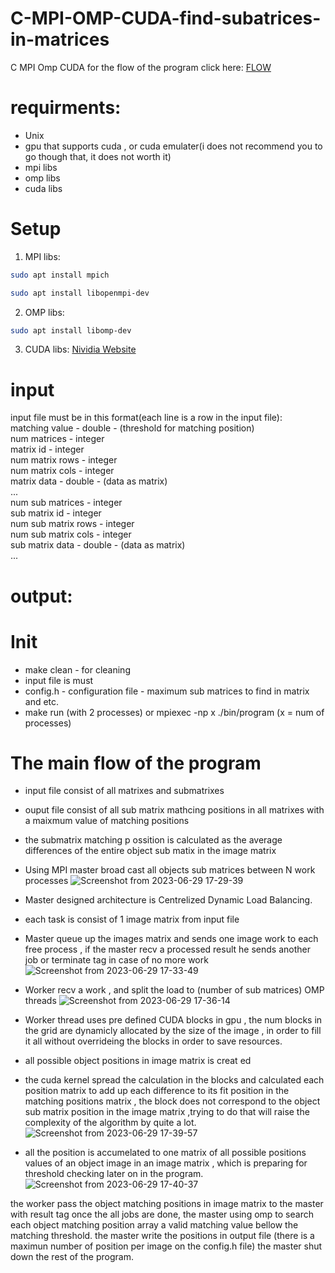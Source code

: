 # C-MPI-OMP-CUDA-find-subatrices-in-matrices
C MPI Omp CUDA
for the flow of the program click here:
[FLOW](https://github.com/cohenyuval315/C-MPI-OMP-CUDA-find-subatrices-in-matrices/Flow.md)

# requirments:
- Unix
- gpu that supports cuda , or cuda emulater(i does not recommend you to go though that, it does not worth it)
- mpi libs
- omp libs
- cuda libs
  
# Setup
1. MPI libs:
  ```bash
  sudo apt install mpich
  ```
  ```bash
  sudo apt install libopenmpi-dev
  ```
  
2. OMP libs:   
  ```bash
  sudo apt install libomp-dev
  ```
3. CUDA libs: [Nividia Website](https://docs.nvidia.com/cuda/cuda-installation-guide-linux/index.html)



# input
input file must be in this format(each line is a row in the input file):  
matching value - double - (threshold for matching position)  
num matrices - integer  
matrix id - integer  
num matrix rows - integer  
num matrix cols - integer  
matrix data - double - (data as matrix)  
...  
num sub matrices - integer  
sub matrix id - integer  
num sub matrix rows - integer  
num sub matrix cols - integer  
sub matrix data - double - (data as matrix)  
...  
  
# output:

# Init
- make clean - for cleaning
- input file is must
- config.h - configuration file - maximum sub matrices to find in matrix and etc.
- make run (with 2 processes) or  mpiexec -np x ./bin/program (x = num of processes)

# The main flow of the program
- input file consist of all matrixes and submatrixes
- ouput file consist of all sub matrix mathcing positions in all matrixes with a maixmum value of matching positions
- the submatrix matching p ossition is calculated as the average differences of the entire object sub matix in the image matrix

- Using MPI master broad cast all objects sub matrices between N work processes
![Screenshot from 2023-06-29 17-29-39](https://github.com/cohenyuval315/C-MPI-OMP-CUDA-find-subatrices-in-matrices/assets/61754002/0879cbe8-fa4b-4e82-85ad-d760eb576534)


- Master designed architecture is Centrelized Dynamic Load Balancing.
- each task is consist of 1 image matrix from input file
- Master queue up the images matrix and sends one image work to each free process , if the master recv a processed result he sends another job or terminate tag in case of no more work
![Screenshot from 2023-06-29 17-33-49](https://github.com/cohenyuval315/C-MPI-OMP-CUDA-find-subatrices-in-matrices/assets/61754002/2ba0226c-b16a-40e9-bb03-b1a278259955)
  

- Worker recv a work , and split the load to (number of sub matrices) OMP threads 
![Screenshot from 2023-06-29 17-36-14](https://github.com/cohenyuval315/C-MPI-OMP-CUDA-find-subatrices-in-matrices/assets/61754002/551670ce-3e09-45fe-887d-7e3007662929)


- Worker thread uses pre defined CUDA blocks in gpu , the num blocks in the grid are dynamicly allocated by the size of the image , in order to fill it all without overrideing the blocks in order to save resources.
- all possible object positions in image matrix is creat ed
- the cuda kernel spread the calculation in the blocks and calculated each position matrix to add up each difference to its fit position in the matching positions matrix  , the block does not correspond to the object sub matrix position in the image matrix ,trying to do that will raise the complexity of the algorithm by quite a lot.
![Screenshot from 2023-06-29 17-39-57](https://github.com/cohenyuval315/C-MPI-OMP-CUDA-find-subatrices-in-matrices/assets/61754002/8dfa2830-3068-437c-8481-2bdbbe163ba4)


- all the position is accumelated to one matrix of all possible positions values  of an object image in an image matrix , which is preparing  for threshold checking later on in the program.
![Screenshot from 2023-06-29 17-40-37](https://github.com/cohenyuval315/C-MPI-OMP-CUDA-find-subatrices-in-matrices/assets/61754002/26f934e6-3396-4173-b890-1ac5a8fcf648)

the worker pass the object matching positions in image matrix to the master with result tag
once the all jobs are done, the master using omp to search each object matching position array a valid matching value bellow the matching threshold.
the master write the positions in output file (there is a maximun number of position per image  on the config.h file)
the master shut down the rest of the program.
